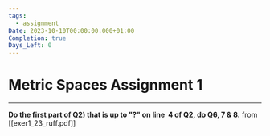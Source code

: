 ```yaml
---
tags:
  - assignment
Date: 2023-10-10T00:00:00.000+01:00
Completion: true
Days_Left: 0
---
```


# Metric Spaces Assignment 1
---

**Do the first part of Q2) that is up to "?" on line  4 of Q2, do Q6, 7 & 8.** from [[exer1_23_ruff.pdf]]
